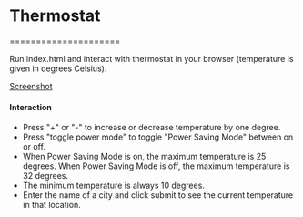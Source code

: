 # Thermostat
=====================

Run index.html and interact with thermostat in your browser (temperature is given in degrees Celsius).

[Screenshot](http://i.imgur.com/uSSdyqj.png)

#### Interaction
 - Press "+" or "-" to increase or decrease temperature by one degree.
 - Press "toggle power mode" to toggle "Power Saving Mode" between on or off.
 - When Power Saving Mode is on, the maximum temperature is 25 degrees. When Power Saving Mode is off, the maximum temperature is 32 degrees.
 - The minimum temperature is always 10 degrees.
 - Enter the name of a city and click submit to see the current temperature in that location.
